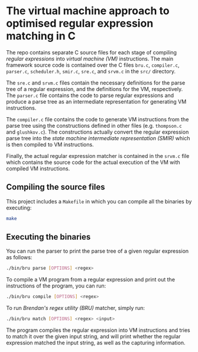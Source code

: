 # The virtual machine approach to optimised regular expression matching in C

The repo contains separate C source files for each stage of compiling
_regular expressions_ into _virtual machine (VM)_ instructions. The main
framework source code is contained over the C files `bru.c`, `compiler.c`,
`parser.c`, `scheduler.h`, `smir.c`, `sre.c`, and `srvm.c` in the `src/`
directory.

The `sre.c` and `srvm.c` files contain the necessary definitions for the parse
tree of a regular expression, and the definitions for the VM, respectively. The
`parser.c` file contains the code to parse regular expressions and produce a
parse tree as an intermediate representation for generating VM instructions.

The `compiler.c` file contains the code to generate VM instructions from the
parse tree using the constructions defined in other files (e.g. `thompson.c` and
`glushkov.c`). The constructions actually convert the regular expression parse
tree into the _state machine intermediate representation (SMIR)_ which is then
compiled to VM instructions.

Finally, the actual regular expression matcher is contained in the `srvm.c` file
which contains the source code for the actual execution of the VM with compiled
VM instructions.

## Compiling the source files

This project includes a `Makefile` in which you can compile all the binaries by
executing:

```bash
make
```

## Executing the binaries

You can run the parser to print the parse tree of a given regular expression as
follows:

```bash
./bin/bru parse [OPTIONS] <regex>
```

To compile a VM program from a regular expression and print out the instructions
of the program, you can run:

```bash
./bin/bru compile [OPTIONS] <regex>
```

To run _Brendan's regex utility (BRU)_ matcher, simply run:

```bash
./bin/bru match [OPTIONS] <regex> <input>
```

The program compiles the regular expression into VM instructions and tries to
match it over the given input string, and will print whether the regular
expression matched the input string, as well as the capturing information.
